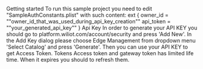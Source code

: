 Getting started
To run this sample project you need to edit "SampleAuthConstants.plist" with such content:
ext {
    owner_id = "\"owner_id_that_was_used_during_api_key_creation\""
    api_token = "\"your_generated_api_key\""
}
Api Key
In order to generate your API KEY you should go to platform.wiliot.com/account/security and press 'Add New'. In the Add Key dialog please choose Edge Management from dropdown menu 'Select Catalog' and press 'Generate'. Then you can use your API KEY to get Access Token.
Tokens
Access token and gateway token has limited life time. When it expires you should to refresh them.
